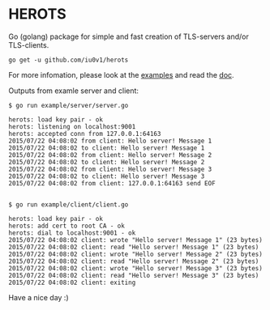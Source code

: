# HEROTS

Go (golang) package for simple and fast creation of TLS-servers and/or TLS-clients.

```
go get -u github.com/iu0v1/herots
```

For more infomation, please look at the [examples](https://github.com/iu0v1/herots/tree/master/example) and read the [doc](http://godoc.org/github.com/iu0v1/herots).

Outputs from examle server and client:
```
$ go run example/server/server.go

herots: load key pair - ok
herots: listening on localhost:9001
herots: accepted conn from 127.0.0.1:64163
2015/07/22 04:08:02 from client: Hello server! Message 1
2015/07/22 04:08:02 to client: Hello server! Message 1
2015/07/22 04:08:02 from client: Hello server! Message 2
2015/07/22 04:08:02 to client: Hello server! Message 2
2015/07/22 04:08:02 from client: Hello server! Message 3
2015/07/22 04:08:02 to client: Hello server! Message 3
2015/07/22 04:08:02 from client: 127.0.0.1:64163 send EOF


$ go run example/client/client.go

herots: load key pair - ok
herots: add cert to root CA - ok
herots: dial to localhost:9001 - ok
2015/07/22 04:08:02 client: wrote "Hello server! Message 1" (23 bytes)
2015/07/22 04:08:02 client: read "Hello server! Message 1" (23 bytes)
2015/07/22 04:08:02 client: wrote "Hello server! Message 2" (23 bytes)
2015/07/22 04:08:02 client: read "Hello server! Message 2" (23 bytes)
2015/07/22 04:08:02 client: wrote "Hello server! Message 3" (23 bytes)
2015/07/22 04:08:02 client: read "Hello server! Message 3" (23 bytes)
2015/07/22 04:08:02 client: exiting
```

Have a nice day :)
